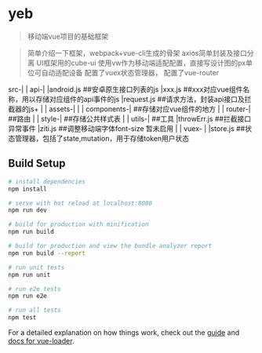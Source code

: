 # yeb

> 移动端vue项目的基础框架

> 简单介绍一下框架，webpack+vue-cli生成的骨架
> axios简单封装及接口分离
> UI框架用的cube-ui
> 使用vw作为移动端适配配置，直接写设计图的px单位可自动适配设备
> 配置了vuex状态管理器，
> 配置了vue-router

  src-|
      |
      api-|
          |android.js     ##安卓原生接口列表的js
          |xxx.js         ##xxx对应vue组件名称，用以存储对应组件的api事件的js
          |request.js     ##请求方法，封装api接口及拦截器的js+
      |
      |
      assets-|
      |
      |
      components-|        ##存储对应vue组件的地方
      |
      |
      router-|            ##路由
      |
      |
      style-|             ##存储公共样式表
      |
      |
      utils-|             ##工具
            |throwErr.js  ##拦截接口异常事件
            |ziti.js      ##调整移动端字体font-size 暂未启用
      |
      |
      vuex- |
            |store.js     ##状态管理器，包括了state,mutation，用于存储token用户状态





## Build Setup

``` bash
# install dependencies
npm install

# serve with hot reload at localhost:8080
npm run dev

# build for production with minification
npm run build

# build for production and view the bundle analyzer report
npm run build --report

# run unit tests
npm run unit

# run e2e tests
npm run e2e

# run all tests
npm test
```

For a detailed explanation on how things work, check out the [guide](http://vuejs-templates.github.io/webpack/) and [docs for vue-loader](http://vuejs.github.io/vue-loader).
